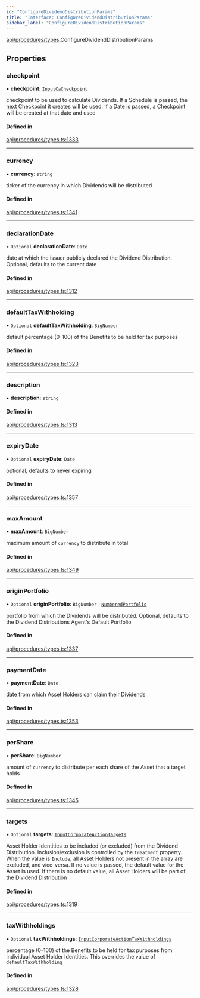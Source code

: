 ```yaml
---
id: "ConfigureDividendDistributionParams"
title: "Interface: ConfigureDividendDistributionParams"
sidebar_label: "ConfigureDividendDistributionParams"
---
```


[api/procedures/types](../../../../../modules/API/Procedures/Types/Types.md).ConfigureDividendDistributionParams

## Properties

### checkpoint

• **checkpoint**: [`InputCaCheckpoint`](../../../../../modules/API/Entities/Asset/Fungible/Checkpoints/Types/Types.md#inputcacheckpoint)

checkpoint to be used to calculate Dividends. If a Schedule is passed, the next Checkpoint it creates will be used.
  If a Date is passed, a Checkpoint will be created at that date and used

#### Defined in

[api/procedures/types.ts:1333](https://github.com/PolymeshAssociation/polymesh-sdk/blob/b55e63737/src/api/procedures/types.ts#L1333)

___

### currency

• **currency**: `string`

ticker of the currency in which Dividends will be distributed

#### Defined in

[api/procedures/types.ts:1341](https://github.com/PolymeshAssociation/polymesh-sdk/blob/b55e63737/src/api/procedures/types.ts#L1341)

___

### declarationDate

• `Optional` **declarationDate**: `Date`

date at which the issuer publicly declared the Dividend Distribution. Optional, defaults to the current date

#### Defined in

[api/procedures/types.ts:1312](https://github.com/PolymeshAssociation/polymesh-sdk/blob/b55e63737/src/api/procedures/types.ts#L1312)

___

### defaultTaxWithholding

• `Optional` **defaultTaxWithholding**: `BigNumber`

default percentage (0-100) of the Benefits to be held for tax purposes

#### Defined in

[api/procedures/types.ts:1323](https://github.com/PolymeshAssociation/polymesh-sdk/blob/b55e63737/src/api/procedures/types.ts#L1323)

___

### description

• **description**: `string`

#### Defined in

[api/procedures/types.ts:1313](https://github.com/PolymeshAssociation/polymesh-sdk/blob/b55e63737/src/api/procedures/types.ts#L1313)

___

### expiryDate

• `Optional` **expiryDate**: `Date`

optional, defaults to never expiring

#### Defined in

[api/procedures/types.ts:1357](https://github.com/PolymeshAssociation/polymesh-sdk/blob/b55e63737/src/api/procedures/types.ts#L1357)

___

### maxAmount

• **maxAmount**: `BigNumber`

maximum amount of `currency` to distribute in total

#### Defined in

[api/procedures/types.ts:1349](https://github.com/PolymeshAssociation/polymesh-sdk/blob/b55e63737/src/api/procedures/types.ts#L1349)

___

### originPortfolio

• `Optional` **originPortfolio**: `BigNumber` \| [`NumberedPortfolio`](../../../../../classes/API/Entities/NumberedPortfolio/NumberedPortfolio.md)

portfolio from which the Dividends will be distributed. Optional, defaults to the Dividend Distributions Agent's Default Portfolio

#### Defined in

[api/procedures/types.ts:1337](https://github.com/PolymeshAssociation/polymesh-sdk/blob/b55e63737/src/api/procedures/types.ts#L1337)

___

### paymentDate

• **paymentDate**: `Date`

date from which Asset Holders can claim their Dividends

#### Defined in

[api/procedures/types.ts:1353](https://github.com/PolymeshAssociation/polymesh-sdk/blob/b55e63737/src/api/procedures/types.ts#L1353)

___

### perShare

• **perShare**: `BigNumber`

amount of `currency` to distribute per each share of the Asset that a target holds

#### Defined in

[api/procedures/types.ts:1345](https://github.com/PolymeshAssociation/polymesh-sdk/blob/b55e63737/src/api/procedures/types.ts#L1345)

___

### targets

• `Optional` **targets**: [`InputCorporateActionTargets`](../../../../../modules/API/Procedures/Types/Types.md#inputcorporateactiontargets)

Asset Holder Identities to be included (or excluded) from the Dividend Distribution. Inclusion/exclusion is controlled by the `treatment`
  property. When the value is `Include`, all Asset Holders not present in the array are excluded, and vice-versa. If no value is passed,
  the default value for the Asset is used. If there is no default value, all Asset Holders will be part of the Dividend Distribution

#### Defined in

[api/procedures/types.ts:1319](https://github.com/PolymeshAssociation/polymesh-sdk/blob/b55e63737/src/api/procedures/types.ts#L1319)

___

### taxWithholdings

• `Optional` **taxWithholdings**: [`InputCorporateActionTaxWithholdings`](../../../../../modules/API/Procedures/Types/Types.md#inputcorporateactiontaxwithholdings)

percentage (0-100) of the Benefits to be held for tax purposes from individual Asset Holder Identities.
  This overrides the value of `defaultTaxWithholding`

#### Defined in

[api/procedures/types.ts:1328](https://github.com/PolymeshAssociation/polymesh-sdk/blob/b55e63737/src/api/procedures/types.ts#L1328)
